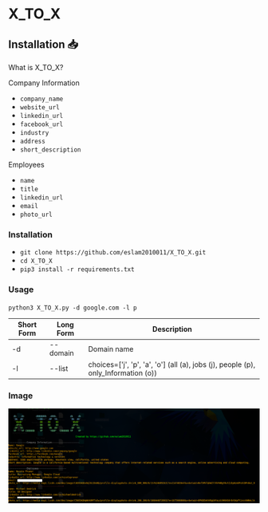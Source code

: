 # X_TO_X

Installation 📥
-------
What is X_TO_X?

Company Information
- `company_name `
- `website_url `
- `linkedin_url `
- `facebook_url `
- `industry `
- `address `
- `short_description `

Employees
- `name `
- `title `
- `linkedin_url `
- `email `
- `photo_url `

### Installation
- `git clone https://github.com/eslam2010011/X_TO_X.git`
- `cd X_TO_X`
- `pip3 install -r requirements.txt`



### Usage
`python3 X_TO_X.py -d google.com -l p`


Short Form    | Long Form     | Description
------------- | ------------- |-------------
-d            | --domain      | Domain name
-l            | --list        | choices=['j', 'p', 'a', 'o'] (all (a), jobs (j), people (p), only_Information (o)) 


### Image
<img src="https://github.com/eslam2010011/X_TO_X/blob/main/Screenshot%20at%202022-12-28%2014-08-27.png">
